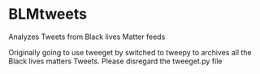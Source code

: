 # BLMtweets
Analyzes Tweets from Black lives Matter feeds

Originally going to use tweeget by switched to tweepy to archives all the Black lives matters Tweets.
Please disregard the tweeget.py file
